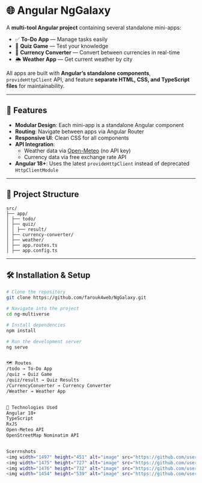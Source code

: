 # 🌐 Angular NgGalaxy

A **multi-tool Angular project** containing several standalone mini-apps:
- ✅ **To-Do App** — Manage tasks easily
- 🎯 **Quiz Game** — Test your knowledge
- 💱 **Currency Converter** — Convert between currencies in real-time
- 🌦 **Weather App** — Get current weather by city

All apps are built with **Angular’s standalone components**, `provideHttpClient` API, and feature **separate HTML, CSS, and TypeScript files** for maintainability.

---

## 🚀 Features
- **Modular Design**: Each mini-app is a standalone Angular component
- **Routing**: Navigate between apps via Angular Router
- **Responsive UI**: Clean CSS for all components
- **API Integration**:
  - Weather data via [Open-Meteo](https://open-meteo.com/) (no API key)
  - Currency data via free exchange rate API
- **Angular 18+**: Uses the latest `provideHttpClient` instead of deprecated `HttpClientModule`

---

## 📂 Project Structure
```
src/
├── app/
│ ├── todo/
│ ├── quiz/
│ │ ├── result/
│ ├── currency-converter/
│ ├── weather/
│ ├── app.routes.ts
│ ├── app.config.ts
```


---

## 🛠 Installation & Setup

```bash
# Clone the repository
git clone https://github.com/farouk4web/NgGalaxy.git

# Navigate into the project
cd ng-multiverse

# Install dependencies
npm install

# Run the development server
ng serve


🗺 Routes
/todo → To-Do App
/quiz → Quiz Game
/quiz/result → Quiz Results
/CurrencyConverter → Currency Converter
/Weather → Weather App


📌 Technologies Used
Angular 18+
TypeScript
RxJS
Open-Meteo API
OpenStreetMap Nominatim API


Scerrnshots
<img width="1497" height="451" alt="image" src="https://github.com/user-attachments/assets/3d6a6f36-439e-42eb-a9c7-299e847092b1" />
<img width="1475" height="727" alt="image" src="https://github.com/user-attachments/assets/408e8919-9e7b-47f2-a25a-ae23b862febb" />
<img width="1476" height="732" alt="image" src="https://github.com/user-attachments/assets/fff7918e-7cd8-4efa-915e-a6cca85983be" />
<img width="1454" height="539" alt="image" src="https://github.com/user-attachments/assets/974b6eb4-1e4f-4a0c-b7b1-ded5ce095a00" />
